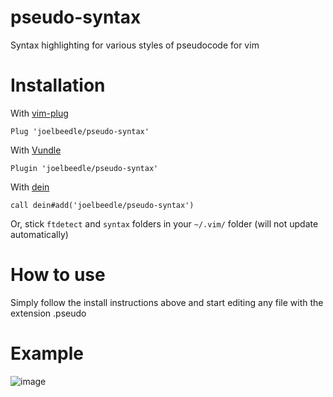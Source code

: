 # pseudo-syntax
Syntax highlighting for various styles of pseudocode for vim

# Installation
With [vim-plug](https://github.com/junegunn/vim-plug)

```
Plug 'joelbeedle/pseudo-syntax'
```

With [Vundle](https://github.com/VundleVim/Vundle.vim)

```
Plugin 'joelbeedle/pseudo-syntax'
```

With [dein](https://github.com/Shougo/dein.vim)

```
call dein#add('joelbeedle/pseudo-syntax')
```

Or, stick ``` ftdetect ``` and ```syntax``` folders in your ```~/.vim/``` folder (will not update automatically)

# How to use

Simply follow the install instructions above and start editing any file with the extension .pseudo

# Example
![image](https://github.com/joelbeedle/pseudo-syntax/blob/main/files/screenshot.jpeg)
